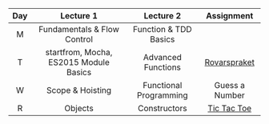 | Day | Lecture 1 | Lecture 2 | Assignment |
| :-: | :-: | :-: | :-: |
| M | Fundamentals & Flow Control | Function & TDD Basics |  |
| T | startfrom, Mocha, ES2015 Module Basics | Advanced Functions | [Rovarspraket](https://github.com/TIY-Austin-Front-End-Engineering/js-assignments/tree/master/JavaScript%20Basics/js-intro-fns-loops-rovarspraket) |
| W | Scope & Hoisting | Functional Programming | Guess a Number |
| R | Objects | Constructors | [Tic Tac Toe](https://github.com/TIY-Austin-Front-End-Engineering/tic-tac-toe) |
